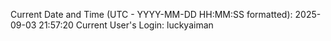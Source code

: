 Current Date and Time (UTC - YYYY-MM-DD HH:MM:SS formatted): 2025-09-03 21:57:20
Current User's Login: luckyaiman
